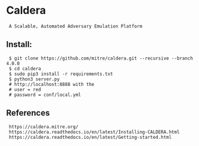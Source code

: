 Caldera
=====

     A Scalable, Automated Adversary Emulation Platform

Install:
--------

     $ git clone https://github.com/mitre/caldera.git --recursive --branch 4.0.0
     $ cd caldera 
     $ sudo pip3 install -r requirements.txt
     $ python3 server.py 
     # http://localhost:8888 with the
     # user = red 
     # password = conf/local.yml 

References
----------

     https://caldera.mitre.org/
     https://caldera.readthedocs.io/en/latest/Installing-CALDERA.html
     https://caldera.readthedocs.io/en/latest/Getting-started.html